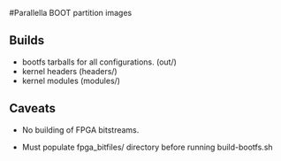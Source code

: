 #Parallella BOOT partition images

## Builds

- bootfs tarballs for all configurations. (out/)
- kernel headers (headers/)
- kernel modules (modules/)


## Caveats

- No building of FPGA bitstreams.

- Must populate fpga_bitfiles/ directory before running build-bootfs.sh
